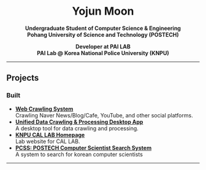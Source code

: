 <h1 align="center">Yojun Moon</h1>

<p align="center">
  <strong>Undergraduate Student of Computer Science & Engineering</strong><br>
  <strong>Pohang University of Science and Technology (POSTECH)</strong>
</p>

<p align="center">
  <strong>Developer at PAI LAB</strong><br>
  <strong>PAI Lab @ Korea National Police University (KNPU)</strong>
</p>

---

## Projects

### Built
- **[Web Crawling System](https://crawler.knpu.re.kr)**  
  Crawling Naver News/Blog/Cafe, YouTube, and other social platforms.
- **[Unified Data Crawling & Processing Desktop App](https://knpu.re.kr/manager)**  
  A desktop tool for data crawling and processing.
- **[KNPU CAL LAB Homepage](https://knpu.re.kr)**  
  Lab website for CAL LAB.
- **[PCSS: POSTECH Computer Scientist Search System](http://pcss.r-e.kr:3000)**  
  A system to search for korean computer scientists

---
